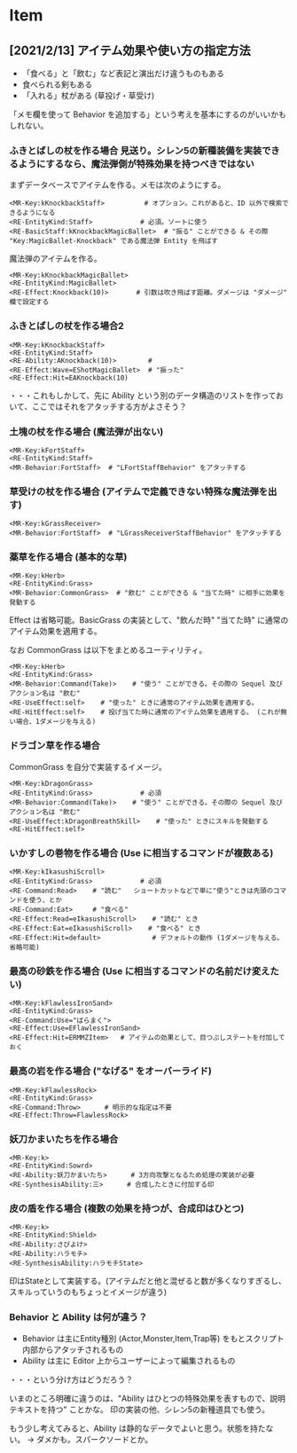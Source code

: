 Item
==========

[2021/2/13] アイテム効果や使い方の指定方法
----------

- 「食べる」と「飲む」など表記と演出だけ違うものもある
- 食べられる剣もある
- 「入れる」杖がある (草投げ・草受け)

「メモ欄を使って Behavior を追加する」という考えを基本にするのがいいかもしれない。



### ふきとばしの杖を作る場合 **見送り。シレン5の新種装備を実装できるようにするなら、魔法弾側が特殊効果を持つべきではない**

まずデータベースでアイテムを作る。メモは次のようにする。

```
<MR-Key:kKnockbackStaff>          # オプション。これがあると、ID 以外で検索できるようになる
<RE-EntityKind:Staff>            # 必須。ソートに使う
<RE-BasicStaff:kKnockbackMagicBallet>  # "振る" ことができる & その際 "Key:MagicBallet-Knockback" である魔法弾 Entity を飛ばす
```

魔法弾のアイテムを作る。

```
<MR-Key:kKnockbackMagicBallet>
<RE-EntityKind:MagicBallet>
<RE-Effect:Knockback(10)>       # 引数は吹き飛ばす距離。ダメージは "ダメージ" 欄で設定する
```

### ふきとばしの杖を作る場合2

```
<MR-Key:kKnockbackStaff>
<RE-EntityKind:Staff>
<RE-Ability:AKnockback(10)>        # 
<RE-Effect:Wave=EShotMagicBallet>  # "振った"
<RE-Effect:Hit=EAKnockback(10)
```

・・・これもしかして、先に Ability という別のデータ構造のリストを作っておいて、ここではそれをアタッチする方がよさそう？

### 土塊の杖を作る場合 (魔法弾が出ない)

```
<MR-Key:kFortStaff>
<RE-EntityKind:Staff>
<MR-Behavior:FortStaff>  # "LFortStaffBehavior" をアタッチする
```

### 草受けの杖を作る場合 (アイテムで定義できない特殊な魔法弾を出す)

```
<MR-Key:kGrassReceiver>
<MR-Behavior:FortStaff>  # "LGrassReceiverStaffBehavior" をアタッチする
```

### 薬草を作る場合 (基本的な草)

```
<MR-Key:kHerb>
<RE-EntityKind:Grass>
<MR-Behavior:CommonGrass>  # "飲む" ことができる & "当てた時" に相手に効果を発動する
```

Effect は省略可能。BasicGrass の実装として、"飲んだ時" "当てた時" に通常のアイテム効果を適用する。

なお CommonGrass は以下をまとめるユーティリティ。

```
<MR-Key:kHerb>
<RE-EntityKind:Grass>
<MR-Behavior:Command(Take)>    # "使う" ことができる。その際の Sequel 及びアクション名は "飲む"
<RE-UseEffect:self>    # "使った" ときに通常のアイテム効果を適用する。
<RE-HitEffect:self>    # 投げ当てた時に通常のアイテム効果を適用する。 (これが無い場合、1ダメージを与える)
```

### ドラゴン草を作る場合

CommonGrass を自分で実装するイメージ。

```
<MR-Key:kDragonGrass>
<RE-EntityKind:Grass>            # 必須
<MR-Behavior:Command(Take)>    # "使う" ことができる。その際の Sequel 及びアクション名は "飲む"
<RE-UseEffect:kDragonBreathSkill>    # "使った" ときにスキルを発動する
<RE-HitEffect:self>
```


### いかすしの巻物を作る場合 (Use に相当するコマンドが複数ある)

```
<MR-Key:kIkasushiScroll>
<RE-EntityKind:Grass>            # 必須
<RE-Command:Read>    # "読む"   ショートカットなどで単に"使う"ときは先頭のコマンドを使う、とか
<RE-Command:Eat>     # "食べる"
<RE-Effect:Read=eIkasushiScroll>    # "読む" とき
<RE-Effect:Eat=eIkasushiScroll>    # "食べる" とき
<RE-Effect:Hit=default>             # デフォルトの動作 (1ダメージを与える。省略可能)
```


### 最高の砂鉄を作る場合 (Use に相当するコマンドの名前だけ変えたい)

```
<MR-Key:kFlawlessIronSand>
<RE-EntityKind:Grass>
<RE-Command:Use="ばらまく">
<RE-Effect:Use=EFlawlessIronSand>
<RE-Effect:Hit=ERMMZItem>   # アイテムの効果として、目つぶしステートを付加しておく
```


### 最高の岩を作る場合 ("なげる" をオーバーライド)

```
<MR-Key:kFlawlessRock>
<RE-EntityKind:Grass>
<RE-Command:Throw>      # 明示的な指定は不要
<RE-Effect:Throw=FlawlessRock>
```


### 妖刀かまいたちを作る場合

```
<MR-Key:k>
<RE-EntityKind:Sowrd>
<RE-Ability:妖刀かまいたち>      # 3方向攻撃となるため処理の実装が必要
<RE-SynthesisAbility:三>      # 合成したときに付加する印
```

### 皮の盾を作る場合 (複数の効果を持つが、合成印はひとつ)

```
<MR-Key:k>
<RE-EntityKind:Shield>
<RE-Ability:さびよけ>
<RE-Ability:ハラモチ>
<RE-SynthesisAbility:ハラモチState>
```

印はStateとして実装する。(アイテムだと他と混ぜると数が多くなりすぎるし、スキルっていうのもちょっとイメージが違う)

### Behavior と Ability は何が違う？

- Behavior は主にEntity種別 (Actor,Monster,Item,Trap等) をもとスクリプト内部からアタッチされるもの
- Ability は主に Editor 上からユーザーによって編集されるもの

・・・という分け方はどうだろう？

いまのところ明確に違うのは、"Ability はひとつの特殊効果を表すもので、説明テキストを持つ" ことかな。
印の実装の他、シレン5の新種道具でも使う。

もう少し考えてみると、Ability は静的なデータでよいと思う。状態を持たない。
→ ダメかも。スパークソードとか。



